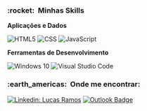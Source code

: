 <h3> :rocket: &nbsp;Minhas Skills </h3>

**Aplicações e Dados**

  ![HTML5](https://img.shields.io/badge/-HTML5-333333?style=flat&logo=HTML5)
  ![CSS](https://img.shields.io/badge/-CSS-333333?style=flat&logo=CSS3&logoColor=1572B6)
  ![JavaScript](https://img.shields.io/badge/-JavaScript-333333?style=flat&logo=JavaScript&logoColor=ffff00)

**Ferramentas de Desenvolvimento**

  ![Windows 10](https://img.shields.io/badge/Windows%2010%20%20-333333?style=flat&logo=windows&logoColor=007ACC)
  ![Visual Studio Code](https://img.shields.io/badge/-Visual%20Studio%20Code-333333?style=flat&logo=visual-studio-code&logoColor=007ACC)
<br/>

<h3> :earth_americas: &nbsp;Onde me encontrar: </h3> 

[![Linkedin: Lucas Ramos](https://img.shields.io/badge/-Lucas_Ramos-blue?style=flat-square&logo=Linkedin&logoColor=white&link=https://www.linkedin.com/in/lucas-ramos-a8ba4a207/)](https://www.linkedin.com/in/lucas-ramos-a8ba4a207/)
[![Outlook Badge](https://img.shields.io/badge/-lucas__ramos95@outlook.com-006bed?style=flat-square&logo=Microsoft&logoColor=white&link=mailto:lucas_ramos@outlook.com)](mailto:lucas_ramos95@outlook.com)
